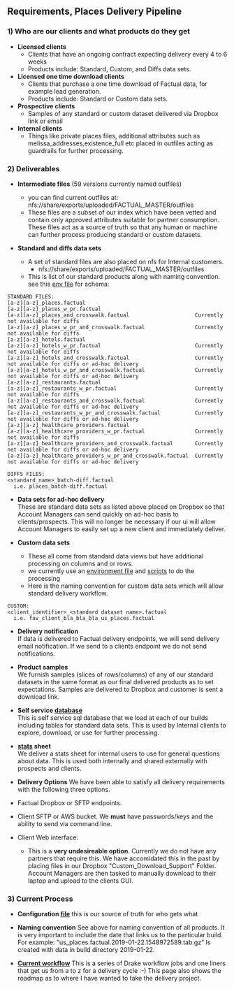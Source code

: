 ## Requirements, Places Delivery Pipeline

### 1) Who are our clients and what products do they get
- **Licensed clients**
  - Clients that have an ongoing contract expecting delivery every 4 to 6 weeks
  - Products include: Standard, Custom, and Diffs data sets.
- **Licensed one time download clients**
  - Clients that purchase a one time download of Factual data, for example lead generation.
  - Products include: Standard or Custom data sets.
- **Prospective clients**
  - Samples of any standard or custom dataset delivered via Dropbox link or email
- **Internal clients**
  - Things like private places files, additional attributes such as melissa_addresses,existence_full etc placed in outfiles acting as guardrails for further processing.
  
  
### 2) Deliverables

- **Intermediate files** (59 versions currently named outfiles)
  - you can find current outfiles at: nfs://share/exports/uploaded/FACTUAL_MASTER/outfiles
  - These files are a subset of our index which have been vetted and contain only approved attributes suitable for partner consumption. These files act as a source of truth so that any human or machine can further process producing standard or custom datasets.
  
- **Standard and diffs data sets**
  - A set of standard files are also placed on nfs for Internal customers.
    - nfs://share/exports/uploaded/FACTUAL_MASTER/outfiles
  - This is list of our standard products along with naming convention. see this [env file](https://github.com/Factual/PartnerServices/blob/master/auto_updates/workflow/Drakefile.delivery.env) for schema:
```
STANDARD FILES:
[a-z][a-z]_places.factual
[a-z][a-z]_places_w_pr.factual 
[a-z][a-z]_places_and_crosswalk.factual                     Currently not available for diffs
[a-z][a-z]_places_w_pr_and_crosswalk.factual                Currently not available for diffs
[a-z][a-z]_hotels.factual
[a-z][a-z]_hotels_w_pr.factual                              Currently not available for diffs
[a-z][a-z]_hotels_and_crosswalk.factual                     Currently not available for diffs or ad-hoc delivery
[a-z][a-z]_hotels_w_pr_and_crosswalk.factual                Currently not available for diffs or ad-hoc delivery
[a-z][a-z]_restaurants.factual
[a-z][a-z]_restaurants_w_pr.factual                         Currently not available for diffs
[a-z][a-z]_restaurants_and_crosswalk.factual                Currently not available for diffs or ad-hoc delivery
[a-z][a-z]_restaurants_w_pr_and_crosswalk.factual           Currently not available for diffs or ad-hoc delivery
[a-z][a-z]_healthcare_providers.factual
[a-z][a-z]_healthcare_providers_w_pr.factual                Currently not available for diffs
[a-z][a-z]_healthcare_providers_and_crosswalk.factual       Currently not available for diffs or ad-hoc delivery
[a-z][a-z]_healthcare_providers_w_pr_and_crosswalk.factual  Currently not available for diffs or ad-hoc delivery

DIFFS FILES:
<standard_name>_batch-diff.factual
  i.e. places_batch-diff.factual
```
- **Data sets for ad-hoc delivery**  
These are standard data sets as listed above placed on Dropbox so that Account Managers can send quickly on ad-hoc basis to clients/prospects. This will no longer be necessary if our ui will allow Account Managers to easily set up a new client and immediately deliver.

- **Custom data sets**
  - These all come from standard data views but have additional processing on columns and or rows.
  - we currently use an [environment file](https://github.com/Factual/PartnerServices/blob/master/auto_updates/custom_download_support/custom_download_support.env) and [scripts](https://github.com/Factual/PartnerServices/tree/master/auto_updates/custom_download_support) to do the processing
  - Here is the naming convention for custom data sets which will allow standard delivery workflow.
```
CUSTOM:
<client_identifier>_<standard dataset name>.factual
  i.e. fav_client_bla_bla_bla_us_places.factual
```
- **Delivery notification**  
If data is delivered to Factual delivery endpoints, we will send delivery email notification. If we send to a clients endpoint we do not send notifications.

- **Product samples**   
We furnish samples (slices of rows/columns) of any of our standard datasets in the same format as our final delivered products as to set expectations. Samples are delivered to Dropbox and customer is sent a download link.

- **Self service [database](https://github.com/Factual/data-projects/tree/develop/projects/api-downloader/sales_db)**  
This is self service sql database that we load at each of our builds including tables for standard data sets. This is used by Internal clients to explore, download, or use for further processing.

- **[stats](https://docs.google.com/spreadsheets/d/1kHMToN9rsTO5ytX-BgCc8rEJ2GKNWt94HJOeVbxiMyk/edit?usp=drive_web&ouid=106487463529999467763) sheet**  
We deliver a stats sheet for internal users to use for general questions about data. This is used both internally and shared externally with prospects and clients.

- **Delivery Options**
We have been able to satisfy all delivery requirements with the following three options.
- Factual Dropbox or SFTP endpoints.
- Client SFTP or AWS bucket. We **must** have passwords/keys and the ability to send via command line.
- Client Web interface:
  - This is a **very undesireable option**. Currently we do not have any partners that require this. We have accomidated this in the past by placing files in our Dropbox "Custom_Download_Support" Folder. Account Managers are then tasked to manually download to their laptop and upload to the clients GUI.

### 3) Current Process

- **Configuration [file](https://github.com/Factual/PartnerServices/blob/master/auto_updates/scripts/clients.yaml)**
this is our source of truth for who gets what

- **Naming convention**
See above for naming convention of all products. It is very important to include the date that links us to the particular build. For example: "us_places.factual.2019-01-22.1548972589.tab.gz" Is created with data in build directory 2019-01-22.

- **[Current workflow](https://github.com/Factual/PartnerServices/tree/master/auto_updates/workflow)**
This is a series of Drake workflow jobs and one liners that get us from a to z for a delivery cycle :-) This page also shows the roadmap as to where I have wanted to take the delivery project.



